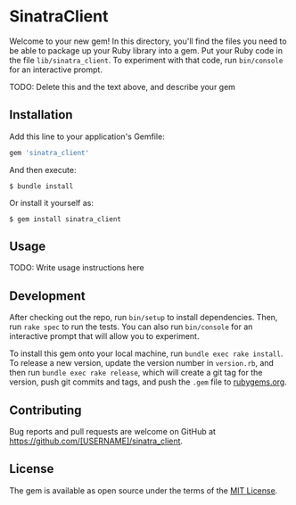 # SinatraClient

Welcome to your new gem! In this directory, you'll find the files you need to be able to package up your Ruby library into a gem. Put your Ruby code in the file `lib/sinatra_client`. To experiment with that code, run `bin/console` for an interactive prompt.

TODO: Delete this and the text above, and describe your gem

## Installation

Add this line to your application's Gemfile:

```ruby
gem 'sinatra_client'
```

And then execute:

    $ bundle install

Or install it yourself as:

    $ gem install sinatra_client

## Usage

TODO: Write usage instructions here

## Development

After checking out the repo, run `bin/setup` to install dependencies. Then, run `rake spec` to run the tests. You can also run `bin/console` for an interactive prompt that will allow you to experiment.

To install this gem onto your local machine, run `bundle exec rake install`. To release a new version, update the version number in `version.rb`, and then run `bundle exec rake release`, which will create a git tag for the version, push git commits and tags, and push the `.gem` file to [rubygems.org](https://rubygems.org).

## Contributing

Bug reports and pull requests are welcome on GitHub at https://github.com/[USERNAME]/sinatra_client.


## License

The gem is available as open source under the terms of the [MIT License](https://opensource.org/licenses/MIT).
